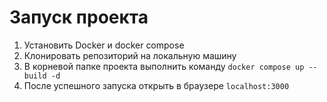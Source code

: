 # Запуск проекта
1. Установить Docker и docker compose
2. Клонировать репозиторий на локальную машину
3. В корневой папке проекта выполнить команду ```docker compose up --build -d```
4. После успешного запуска открыть в браузере ```localhost:3000```
